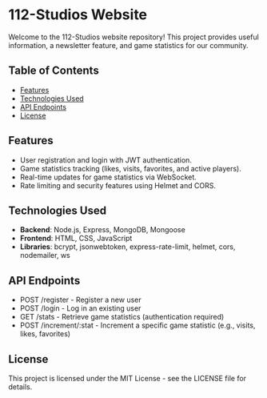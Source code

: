 # 112-Studios Website

Welcome to the 112-Studios website repository! This project provides useful information, a newsletter feature, and game statistics for our community.

## Table of Contents

- [Features](#features)
- [Technologies Used](#technologies-used)
- [API Endpoints](#api-endpoints)
- [License](#license)

## Features

- User registration and login with JWT authentication.
- Game statistics tracking (likes, visits, favorites, and active players).
- Real-time updates for game statistics via WebSocket.
- Rate limiting and security features using Helmet and CORS.

## Technologies Used

- **Backend**: Node.js, Express, MongoDB, Mongoose
- **Frontend**: HTML, CSS, JavaScript
- **Libraries**: bcrypt, jsonwebtoken, express-rate-limit, helmet, cors, nodemailer, ws

## API Endpoints

- POST /register - Register a new user
- POST /login - Log in an existing user
- GET /stats - Retrieve game statistics (authentication required)
- POST /increment/:stat - Increment a specific game statistic (e.g., visits, likes, favorites)

## License
This project is licensed under the MIT License - see the LICENSE file for details.
